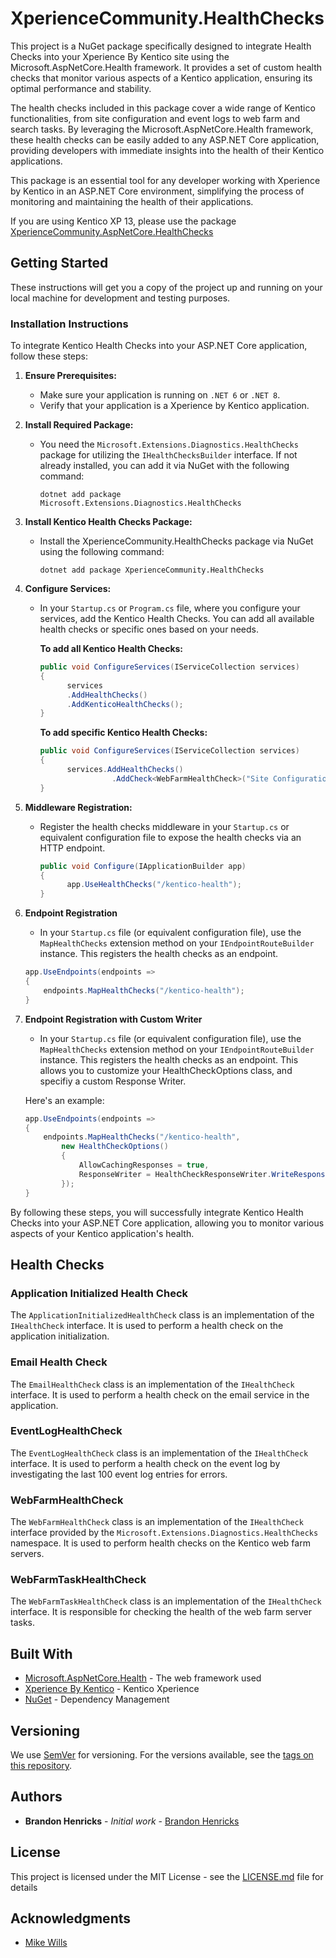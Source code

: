 # XperienceCommunity.HealthChecks

This project is a NuGet package specifically designed to integrate Health Checks into your Xperience By Kentico site using the Microsoft.AspNetCore.Health framework. It provides a set of custom health checks that monitor various aspects of a Kentico application, ensuring its optimal performance and stability.

The health checks included in this package cover a wide range of Kentico functionalities, from site configuration and event logs to web farm and search tasks. By leveraging the Microsoft.AspNetCore.Health framework, these health checks can be easily added to any ASP.NET Core application, providing developers with immediate insights into the health of their Kentico applications.

This package is an essential tool for any developer working with Xperience by Kentico in an ASP.NET Core environment, simplifying the process of monitoring and maintaining the health of their applications.

If you are using Kentico XP 13, please use the package [XperienceCommunity.AspNetCore.HealthChecks](https://github.com/brandonhenricks/XperienceCommunity.AspNetCore.HealthChecks)

## Getting Started

These instructions will get you a copy of the project up and running on your local machine for development and testing purposes.

### Installation Instructions

To integrate Kentico Health Checks into your ASP.NET Core application, follow these steps:

1. **Ensure Prerequisites:**
    - Make sure your application is running on `.NET 6` or `.NET 8`.
    - Verify that your application is a Xperience by Kentico application.

2. **Install Required Package:**
    - You need the `Microsoft.Extensions.Diagnostics.HealthChecks` package for utilizing the `IHealthChecksBuilder` interface. If not already installed, you can add it via NuGet with the following command:
      ```
      dotnet add package Microsoft.Extensions.Diagnostics.HealthChecks
      ```

3. **Install Kentico Health Checks Package:**
    - Install the XperienceCommunity.HealthChecks package via NuGet using the following command:
      ```
      dotnet add package XperienceCommunity.HealthChecks
      ```

4. **Configure Services:**
    - In your `Startup.cs` or `Program.cs` file, where you configure your services, add the Kentico Health Checks. You can add all available health checks or specific ones based on your needs.

      **To add all Kentico Health Checks:**
      ```csharp
      public void ConfigureServices(IServiceCollection services)
      {
            services
            .AddHealthChecks()
            .AddKenticoHealthChecks();
      }
      ```

      **To add specific Kentico Health Checks:**
      ```csharp
      public void ConfigureServices(IServiceCollection services)
      {
            services.AddHealthChecks()
                      .AddCheck<WebFarmHealthCheck>("Site Configuration Health Check");
      }
      ```

5. **Middleware Registration:**
    - Register the health checks middleware in your `Startup.cs` or equivalent configuration file to expose the health checks via an HTTP endpoint.

      ```csharp
      public void Configure(IApplicationBuilder app)
      {    
            app.UseHealthChecks("/kentico-health");
      }
      ```

6. **Endpoint Registration**

    - In your `Startup.cs` file (or equivalent configuration file), use the `MapHealthChecks` extension method on your `IEndpointRouteBuilder` instance. This registers the health checks as an endpoint.


    ```csharp
    app.UseEndpoints(endpoints =>
    {
        endpoints.MapHealthChecks("/kentico-health");
    }
    ```

7. **Endpoint Registration with Custom Writer**

    - In your `Startup.cs` file (or equivalent configuration file), use the `MapHealthChecks` extension method on your `IEndpointRouteBuilder` instance. This registers the health checks as an endpoint.
    This allows you to customize your HealthCheckOptions class, and specifiy a custom Response Writer.

    Here's an example:

    ```csharp
    app.UseEndpoints(endpoints =>
    {
        endpoints.MapHealthChecks("/kentico-health",
            new HealthCheckOptions()
            {
                AllowCachingResponses = true,
                ResponseWriter = HealthCheckResponseWriter.WriteResponse
            });
    }
    ```

By following these steps, you will successfully integrate Kentico Health Checks into your ASP.NET Core application, allowing you to monitor various aspects of your Kentico application's health.

## Health Checks

### Application Initialized Health Check

The `ApplicationInitializedHealthCheck` class is an implementation of the `IHealthCheck` interface. It is used to perform a health check on the application initialization. 

### Email Health Check

The `EmailHealthCheck` class is an implementation of the `IHealthCheck` interface. It is used to perform a health check on the email service in the application.

### EventLogHealthCheck

The `EventLogHealthCheck` class is an implementation of the `IHealthCheck` interface. It is used to perform a health check on the event log by investigating the last 100 event log entries for errors. 

### WebFarmHealthCheck

The `WebFarmHealthCheck` class is an implementation of the `IHealthCheck` interface provided by the `Microsoft.Extensions.Diagnostics.HealthChecks` namespace. It is used to perform health checks on the Kentico web farm servers.

### WebFarmTaskHealthCheck

The `WebFarmTaskHealthCheck` class is an implementation of the `IHealthCheck` interface. It is responsible for checking the health of the web farm server tasks. 

## Built With

* [Microsoft.AspNetCore.Health](https://www.nuget.org/packages/Microsoft.AspNetCore.Diagnostics.HealthChecks/) - The web framework used
* [Xperience By Kentico](https://www.kentico.com) - Kentico Xperience
* [NuGet](https://nuget.org/) - Dependency Management

## Versioning

We use [SemVer](http://semver.org/) for versioning. For the versions available, see the [tags on this repository](https://github.com/brandonhenricks/xperience-community-health-checks/tags). 

## Authors

* **Brandon Henricks** - *Initial work* - [Brandon Henricks](https://github.com/brandonhenricks)

## License

This project is licensed under the MIT License - see the [LICENSE.md](LICENSE.md) file for details

## Acknowledgments

* [Mike Wills](https://github.com/heywills)
